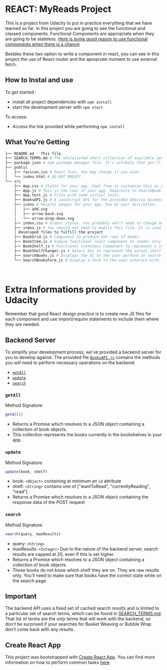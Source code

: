 # REACT: MyReads Project

This is a project from Udacity to put in practice everything that we have learned so far. In this project you are going to see the functional and classed components. Functional Components are appropriate when they are going to be stateless. [Here is some good reason to use functional components when there is a chance](https://hackernoon.com/react-stateless-functional-components-nine-wins-you-might-have-overlooked-997b0d933dbc)

Besides these two option to write a component in react, you can see in this project the use of React-router and the apropriate moment to use external fetch.

## How to Instal and use

To get started :

* install all project dependencies with `npm install`
* start the development server with `npm start`

To access:

* Access the link provided while performing `npm install`

## What You're Getting
```bash
├── README.md - This file.
├── SEARCH_TERMS.md # The whitelisted short collection of available search terms for you to use with your app.
├── package.json # npm package manager file. It's unlikely that you'll need to modify this.
├── public
│   ├── favicon.ico # React Icon, You may change if you wish.
│   └── index.html # DO NOT MODIFY
└── src
    ├── App.css # Styles for your app. Feel free to customize this as you desire.
    ├── App.js # This is the root of your app. Redirects to SearchBook and ListBook.
    ├── App.test.js # Files with some initial tests.
    ├── BooksAPI.js # A JavaScript API for the provided Udacity backend. Instructions for the methods are below.
    ├── icons # Helpful images for your app. Use at your discretion.
    │   ├── add.svg
    │   ├── arrow-back.svg
    │   └── arrow-drop-down.svg
    ├── index.css # Global styles. You probably won't need to change anything here.
    ├── index.js # You should not need to modify this file. It is used for DOM rendering only.
    │ Developed files to fulfill the project
    ├── BookGrid.js # Component to produce the rows of books.
    ├── BookItem.js # Simple functional react component to render only a book.
    ├── BookShelf.js # Functional stateless Component to represent a shelf which displays its name and a BookGrid.
    ├── BookShelfChanger.js # Select box to represent the actual shelf of its book and an option to change it.
    ├── SearchBooks.js # Displays the UI to the user perform an search using a possible term.
    └── SearchBooksForm.js # Display a form to the user interact with.
    
    
```

# Extra Informations provided by Udacity
Remember that good React design practice is to create new JS files for each component and use import/require statements to include them where they are needed.

## Backend Server

To simplify your development process, we've provided a backend server for you to develop against. The provided file [`BooksAPI.js`](src/BooksAPI.js) contains the methods you will need to perform necessary operations on the backend:

* [`getAll`](#getall)
* [`update`](#update)
* [`search`](#search)

### `getAll`

Method Signature:

```js
getAll()
```

* Returns a Promise which resolves to a JSON object containing a collection of book objects.
* This collection represents the books currently in the bookshelves in your app.

### `update`

Method Signature:

```js
update(book, shelf)
```

* book: `<Object>` containing at minimum an `id` attribute
* shelf: `<String>` contains one of ["wantToRead", "currentlyReading", "read"]  
* Returns a Promise which resolves to a JSON object containing the response data of the POST request

### `search`

Method Signature:

```js
search(query, maxResults)
```

* query: `<String>`
* maxResults: `<Integer>` Due to the nature of the backend server, search results are capped at 20, even if this is set higher.
* Returns a Promise which resolves to a JSON object containing a collection of book objects.
* These books do not know which shelf they are on. They are raw results only. You'll need to make sure that books have the correct state while on the search page.

## Important
The backend API uses a fixed set of cached search results and is limited to a particular set of search terms, which can be found in [SEARCH_TERMS.md](SEARCH_TERMS.md). That list of terms are the _only_ terms that will work with the backend, so don't be surprised if your searches for Basket Weaving or Bubble Wrap don't come back with any results.

## Create React App

This project was bootstrapped with [Create React App](https://github.com/facebookincubator/create-react-app). You can find more information on how to perform common tasks [here](https://github.com/facebookincubator/create-react-app/blob/master/packages/react-scripts/template/README.md).

